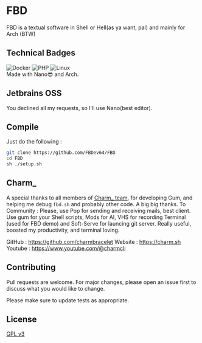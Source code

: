 # FBD

FBD is a textual software in Shell or Hell(as ya want, pal) and mainly for Arch (BTW)

## Technical Badges
![Docker](https://img.shields.io/badge/docker-%230db7ed.svg?style=for-the-badge&logo=docker&logoColor=white)
![PHP](https://img.shields.io/badge/php-%23777BB4.svg?style=for-the-badge&logo=php&logoColor=white)
![Linux](https://img.shields.io/badge/Linux-FCC624?style=for-the-badge&logo=linux&logoColor=black)
<br>Made with Nano😎 and Arch.

## Jetbrains OSS
You declined all my requests, so I'll use Nano(best editor).

## Compile
Just do the following :
```bash
git clone https://github.com/FBDev64/FBD
cd FBD
sh ./setup.sh
```

## Charm_

A special thanks to all members of [Charm_ team](https://charm.sh/), for developing Gum, and helping me debug `fbd.sh` and probably other code. A big big thanks.
To Community : Please, use Pop for sending and receiving mails, best client. Use gum for your Shell scripts, Mods for AI, VHS for recording Terminal (used for FBD demo) and Soft-Serve for launcing git server. Really useful, boosted my productivity, and terminal loving.

GitHub : https://github.com/charmbracelet
Website : https://charm.sh
Youtube : https://www.youtube.com/@charmcli

## Contributing

Pull requests are welcome. For major changes, please open an issue first
to discuss what you would like to change.

Please make sure to update tests as appropriate.

## License

[GPL v3](https://choosealicense.com/licenses/gpl-3.0/)
